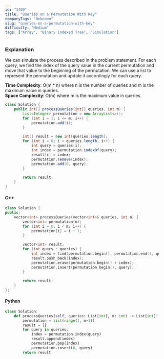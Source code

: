 ```yaml
---
id: "1409"
title: "Queries on a Permutation With Key"
companyTags: "Unknown"
slug: "queries-on-a-permutation-with-key"
difficulty: "Medium"
tags: ["Array", "Binary Indexed Tree", "Simulation"]
---
```


### Explanation
We can simulate the process described in the problem statement. For each query, we find the index of the query value in the current permutation and move that value to the beginning of the permutation. We can use a list to represent the permutation and update it accordingly for each query. 

**Time Complexity**: O(m * n) where n is the number of queries and m is the maximum value in queries.  
**Space Complexity**: O(m) where m is the maximum value in queries.

```java
class Solution {
    public int[] processQueries(int[] queries, int m) {
        List<Integer> permutation = new ArrayList<>();
        for (int i = 1; i <= m; i++) {
            permutation.add(i);
        }
        
        int[] result = new int[queries.length];
        for (int i = 0; i < queries.length; i++) {
            int query = queries[i];
            int index = permutation.indexOf(query);
            result[i] = index;
            permutation.remove(index);
            permutation.add(0, query);
        }
        
        return result;
    }
}
```

#### C++
```cpp
class Solution {
public:
    vector<int> processQueries(vector<int>& queries, int m) {
        vector<int> permutation(m);
        for (int i = 0; i < m; i++) {
            permutation[i] = i + 1;
        }
        
        vector<int> result;
        for (int query : queries) {
            int index = find(permutation.begin(), permutation.end(), query) - permutation.begin();
            result.push_back(index);
            permutation.erase(permutation.begin() + index);
            permutation.insert(permutation.begin(), query);
        }
        
        return result;
    }
};
```

#### Python
```python
class Solution:
    def processQueries(self, queries: List[int], m: int) -> List[int]:
        permutation = list(range(1, m+1))
        result = []
        for query in queries:
            index = permutation.index(query)
            result.append(index)
            permutation.pop(index)
            permutation.insert(0, query)
        return result
```
